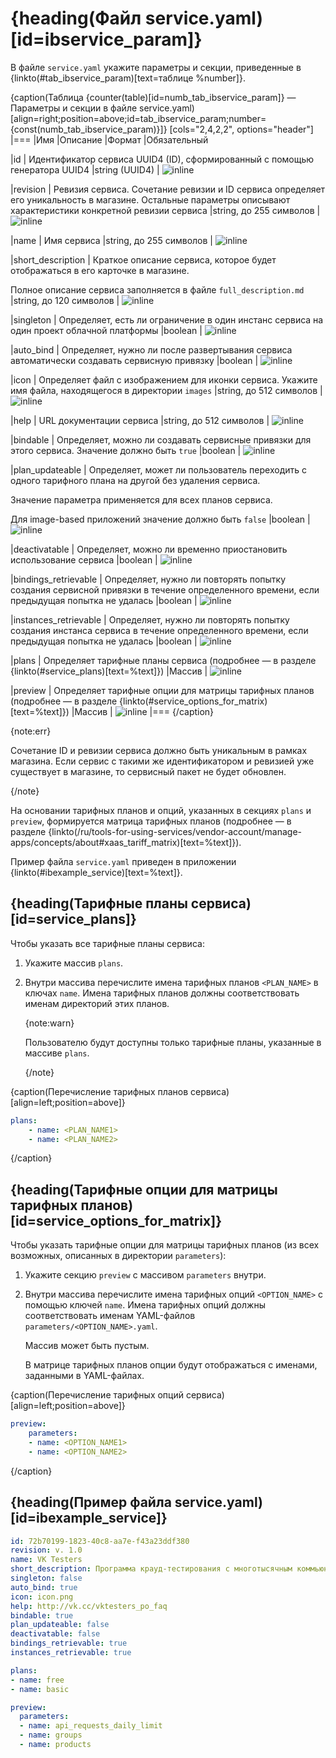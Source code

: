 # {heading(Файл service.yaml)[id=ibservice_param]}

В файле `service.yaml` укажите параметры и секции, приведенные в {linkto(#tab_ibservice_param)[text=таблице %number]}.

{caption(Таблица {counter(table)[id=numb_tab_ibservice_param]} — Параметры и секции в файле service.yaml)[align=right;position=above;id=tab_ibservice_param;number={const(numb_tab_ibservice_param)}]}
[cols="2,4,2,2", options="header"]
|===
|Имя
|Описание
|Формат
|Обязательный

|id
|
Идентификатор сервиса UUID4 (ID), сформированный с помощью генератора UUID4
|string (UUID4)
| ![](/ru/assets/check.svg "inline")

|revision
|
Ревизия сервиса. Сочетание ревизии и ID сервиса определяет его уникальность в магазине. Остальные параметры описывают характеристики конкретной ревизии сервиса
|string, до 255 символов
| ![](/ru/assets/check.svg "inline")

|name
|
Имя сервиса
|string, до 255 символов
| ![](/ru/assets/check.svg "inline")

|short_description
|
Краткое описание сервиса, которое будет отображаться в его карточке в магазине.

Полное описание сервиса заполняется в файле `full_description.md`
|string, до 120 символов
| ![](/ru/assets/check.svg "inline")

|singleton
|
Определяет, есть ли ограничение в один инстанс сервиса на один проект облачной платформы
|boolean
| ![](/en/assets/no.svg "inline")

|auto_bind
|
Определяет, нужно ли после развертывания сервиса автоматически создавать сервисную привязку
|boolean
| ![](/en/assets/no.svg "inline")

|icon
|
Определяет файл с изображением для иконки сервиса. Укажите имя файла, находящегося в директории `images`
|string, до 512 символов
| ![](/ru/assets/check.svg "inline")

|help
|
URL документации сервиса
|string, до 512 символов
| ![](/ru/assets/check.svg "inline")

|bindable
|
Определяет, можно ли создавать сервисные привязки для этого сервиса. Значение должно быть `true`
|boolean
| ![](/ru/assets/check.svg "inline")

|plan_updateable
|
Определяет, может ли пользователь переходить с одного тарифного плана на другой без удаления сервиса.

Значение параметра применяется для всех планов сервиса.

Для image-based приложений значение должно быть `false`
|boolean
| ![](/ru/assets/check.svg "inline")

|deactivatable
|
Определяет, можно ли временно приостановить использование сервиса
|boolean
| ![](/ru/assets/check.svg "inline")

|bindings_retrievable
|
Определяет, нужно ли повторять попытку создания сервисной привязки в течение определенного времени, если предыдущая попытка не удалась
|boolean
| ![](/ru/assets/check.svg "inline")

|instances_retrievable
|
Определяет, нужно ли повторять попытку создания инстанса сервиса в течение определенного времени, если предыдущая попытка не удалась
|boolean
| ![](/ru/assets/check.svg "inline")

|plans
|
Определяет тарифные планы сервиса (подробнее — в разделе {linkto(#service_plans)[text=%text]})
|Массив
| ![](/ru/assets/check.svg "inline")

|preview
|
Определяет тарифные опции для матрицы тарифных планов (подробнее — в разделе {linkto(#service_options_for_matrix)[text=%text]})
|Массив
| ![](/ru/assets/check.svg "inline")
|===
{/caption}

{note:err}

Сочетание ID и ревизии сервиса должно быть уникальным в рамках магазина. Если сервис с такими же идентификатором и ревизией уже существует в магазине, то сервисный пакет не будет обновлен.

{/note}

На основании тарифных планов и опций, указанных в секциях `plans` и `preview`, формируется матрица тарифных планов (подробнее — в разделе {linkto(/ru/tools-for-using-services/vendor-account/manage-apps/concepts/about#xaas_tariff_matrix)[text=%text]}).

Пример файла `service.yaml` приведен в приложении {linkto(#ibexample_service)[text=%text]}.

## {heading(Тарифные планы сервиса)[id=service_plans]}

Чтобы указать все тарифные планы сервиса:

1. Укажите массив `plans`.
1. Внутри массива перечислите имена тарифных планов `<PLAN_NAME>` в ключах `name`. Имена тарифных планов должны соответствовать именам директорий этих планов.

   {note:warn}

   Пользователю будут доступны только тарифные планы, указанные в массиве `plans`.

   {/note}

{caption(Перечисление тарифных планов сервиса)[align=left;position=above]}
```yaml
plans:
    - name: <PLAN_NAME1>
    - name: <PLAN_NAME2>
```
{/caption}

## {heading(Тарифные опции для матрицы тарифных планов)[id=service_options_for_matrix]}

Чтобы указать тарифные опции для матрицы тарифных планов (из всех возможных, описанных в директории `parameters`):

1. Укажите секцию `preview` с массивом `parameters` внутри.
1. Внутри массива перечислите имена тарифных опций `<OPTION_NAME>` с помощью ключей `name`. Имена тарифных опций должны соответствовать именам YAML-файлов `parameters/<OPTION_NAME>.yaml`.

   Массив может быть пустым.

   В матрице тарифных планов опции будут отображаться с именами, заданными в YAML-файлах.

{caption(Перечисление тарифных опций сервиса)[align=left;position=above]}
```yaml
preview:
    parameters:
    - name: <OPTION_NAME1>
    - name: <OPTION_NAME2>
```
{/caption}

## {heading(Пример файла service.yaml)[id=ibexample_service]}

```yaml
id: 72b70199-1823-40c8-aa7e-f43a23ddf380
revision: v. 1.0
name: VK Testers
short_description: Программа крауд-тестирования с многотысячным коммьюнити бета-тестировщиков и собственной платформой для работы с данными
singleton: false
auto_bind: true
icon: icon.png
help: http://vk.cc/vktesters_po_faq
bindable: true
plan_updateable: false
deactivatable: false
bindings_retrievable: true
instances_retrievable: true

plans:
- name: free
- name: basic

preview:
  parameters:
  - name: api_requests_daily_limit
  - name: groups
  - name: products
```
